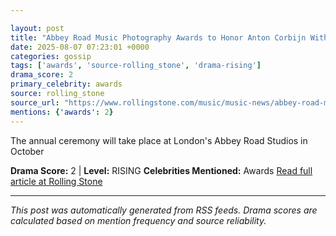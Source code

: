 ```yaml
---

layout: post
title: "Abbey Road Music Photography Awards to Honor Anton Corbijn With Icon Award""
date: 2025-08-07 07:23:01 +0000
categories: gossip
tags: ['awards', 'source-rolling_stone', 'drama-rising']
drama_score: 2
primary_celebrity: awards
source: rolling_stone
source_url: "https://www.rollingstone.com/music/music-news/abbey-road-music-photography-awards-anton-corbijn-1235402613/""
mentions: {'awards': 2}
---
```


The annual ceremony will take place at London's Abbey Road Studios in October

**Drama Score:** 2 | **Level:** RISING **Celebrities Mentioned:** Awards [Read full article at Rolling Stone](https://www.rollingstone.com/music/music-news/abbey-road-music-photography-awards-anton-corbijn-1235402613/)

---

*This post was automatically generated from RSS feeds. Drama scores are calculated based on mention frequency and source reliability.*